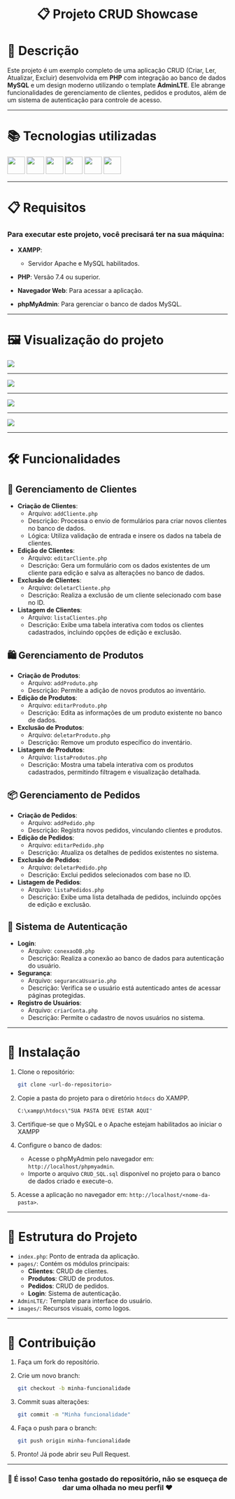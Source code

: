 <h1 align='center'>📋 Projeto CRUD Showcase</h1>

# 🌟 Descrição
Este projeto é um exemplo completo de uma aplicação CRUD (Criar, Ler, Atualizar, Excluir) desenvolvida em **PHP** com integração ao banco de dados **MySQL** e um design moderno utilizando o template **AdminLTE**. Ele abrange funcionalidades de gerenciamento de clientes, pedidos e produtos, além de um sistema de autenticação para controle de acesso.

---

# 📚 Tecnologias utilizadas

<img src="https://img.shields.io/badge/PHP-777BB4?style=for-the-badge&logo=php&logoColor=white" height="40"/> <img src="https://img.shields.io/badge/mysql-4479A1.svg?style=for-the-badge&logo=mysql&logoColor=white" height="40"/>
<img src="https://img.shields.io/badge/bootstrap-%238511FA.svg?style=for-the-badge&logo=bootstrap&logoColor=white" height="40"  />
<img src="https://img.shields.io/badge/Xampp-F37623?style=for-the-badge&logo=xampp&logoColor=white" height="40"  />
<img src="https://img.shields.io/badge/jQuery-0769AD?style=for-the-badge&logo=jquery&logoColor=white" height="40"  />
<img src="https://img.shields.io/badge/AdminLTE-3361CC?style=for-the-badge&logo=supabase&logoColor=white" height="40"  />

---

# 📋 Requisitos

### Para executar este projeto, você precisará ter na sua máquina:

- **XAMPP**:
  - Servidor Apache e MySQL habilitados.

- **PHP**: Versão 7.4 ou superior.

- **Navegador Web**: Para acessar a aplicação.

- **phpMyAdmin**: Para gerenciar o banco de dados MySQL.

---

# 🖼️ Visualização do projeto

<img src='https://github.com/RecheEduardo/crud-showcase/blob/main/images/captura_1.png?raw=true' />

---

<img src='https://github.com/RecheEduardo/crud-showcase/blob/main/images/captura_2.png?raw=true' />

---

<img src='https://github.com/RecheEduardo/crud-showcase/blob/main/images/captura_3.png?raw=true' />

---

<img src='https://github.com/RecheEduardo/crud-showcase/blob/main/images/captura_4.png?raw=true' />

---

# 🛠️ Funcionalidades

## 👥 Gerenciamento de Clientes
- **Criação de Clientes**:
  - Arquivo: `addCliente.php`
  - Descrição: Processa o envio de formulários para criar novos clientes no banco de dados.
  - Lógica: Utiliza validação de entrada e insere os dados na tabela de clientes.
- **Edição de Clientes**:
  - Arquivo: `editarCliente.php`
  - Descrição: Gera um formulário com os dados existentes de um cliente para edição e salva as alterações no banco de dados.
- **Exclusão de Clientes**:
  - Arquivo: `deletarCliente.php`
  - Descrição: Realiza a exclusão de um cliente selecionado com base no ID.
- **Listagem de Clientes**:
  - Arquivo: `listaClientes.php`
  - Descrição: Exibe uma tabela interativa com todos os clientes cadastrados, incluindo opções de edição e exclusão.

## 🛍️ Gerenciamento de Produtos
- **Criação de Produtos**:
  - Arquivo: `addProduto.php`
  - Descrição: Permite a adição de novos produtos ao inventário.
- **Edição de Produtos**:
  - Arquivo: `editarProduto.php`
  - Descrição: Edita as informações de um produto existente no banco de dados.
- **Exclusão de Produtos**:
  - Arquivo: `deletarProduto.php`
  - Descrição: Remove um produto específico do inventário.
- **Listagem de Produtos**:
  - Arquivo: `listaProdutos.php`
  - Descrição: Mostra uma tabela interativa com os produtos cadastrados, permitindo filtragem e visualização detalhada.

## 📦 Gerenciamento de Pedidos
- **Criação de Pedidos**:
  - Arquivo: `addPedido.php`
  - Descrição: Registra novos pedidos, vinculando clientes e produtos.
- **Edição de Pedidos**:
  - Arquivo: `editarPedido.php`
  - Descrição: Atualiza os detalhes de pedidos existentes no sistema.
- **Exclusão de Pedidos**:
  - Arquivo: `deletarPedido.php`
  - Descrição: Exclui pedidos selecionados com base no ID.
- **Listagem de Pedidos**:
  - Arquivo: `listaPedidos.php`
  - Descrição: Exibe uma lista detalhada de pedidos, incluindo opções de edição e exclusão.

## 🔐 Sistema de Autenticação
- **Login**:
  - Arquivo: `conexaoDB.php`
  - Descrição: Realiza a conexão ao banco de dados para autenticação do usuário.
- **Segurança**:
  - Arquivo: `segurancaUsuario.php`
  - Descrição: Verifica se o usuário está autenticado antes de acessar páginas protegidas.
- **Registro de Usuários**:
  - Arquivo: `criarConta.php`
  - Descrição: Permite o cadastro de novos usuários no sistema.

---

# 🚀 Instalação

1. Clone o repositório:
   ```bash
   git clone <url-do-repositorio>
   ```

2. Copie a pasta do projeto para o diretório `htdocs` do XAMPP.
   ```bash
   C:\xampp\htdocs\"SUA PASTA DEVE ESTAR AQUI"
   ```
3. Certifique-se que o MySQL e o Apache estejam habilitados ao iniciar o XAMPP

4. Configure o banco de dados:
   - Acesse o phpMyAdmin pelo navegador em: `http://localhost/phpmyadmin`.
   - Importe o arquivo `CRUD_SQL.sql` disponível no projeto para o banco de dados criado e execute-o.

5. Acesse a aplicação no navegador em: `http://localhost/<nome-da-pasta>`.

---

# 📂 Estrutura do Projeto
- `index.php`: Ponto de entrada da aplicação.
- `pages/`: Contém os módulos principais:
  - **Clientes**: CRUD de clientes.
  - **Produtos**: CRUD de produtos.
  - **Pedidos**: CRUD de pedidos.
  - **Login**: Sistema de autenticação.
- `AdminLTE/`: Template para interface do usuário.
- `images/`: Recursos visuais, como logos.

---

# 🤝 Contribuição
1. Faça um fork do repositório.

2. Crie um novo branch:
   ```bash
   git checkout -b minha-funcionalidade
   ```

3. Commit suas alterações:
   ```bash
   git commit -m "Minha funcionalidade"
   ```

4. Faça o push para o branch:
   ```bash
   git push origin minha-funcionalidade
   ```

5. Pronto! Já pode abrir seu Pull Request.

---

<h3 align="center">🙌 É isso! Caso tenha gostado do repositório, não se esqueça de dar uma olhada no meu perfil ❤</h3>

